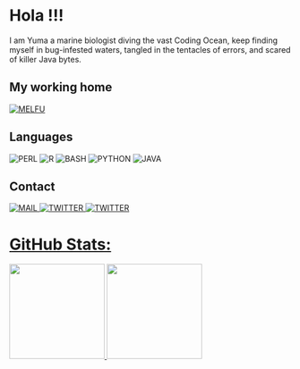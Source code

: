 # Hola !!!

I am Yuma a marine biologist diving the vast Coding Ocean, keep finding myself in bug-infested waters, tangled in the tentacles of errors, and scared of killer Java bytes.


## My working home 
  
  
<picture>
  <a href="https://molecularecology.flinders.edu.au/" target="_blank"><img alt="MELFU" src="https://github.com/Yuma248/Yuma248/assets/19339965/a973f79f-3236-4154-8e65-0f19c4010ff9"></a>
</picture>

  



## Languages  
    
   
<picture float="left">
  <img alt="PERL" src="https://github.com/Yuma248/Yuma248/assets/19339965/02d24c49-24fb-46bd-b62b-e104b7e4f25a">
</picture>
<picture float="left">
  <img alt="R" src="https://github.com/Yuma248/Yuma248/assets/19339965/e472ef95-9fd6-4b83-913e-50fb64d23181">
</picture>
<picture float="left">
  <img alt="BASH" src="https://github.com/Yuma248/Yuma248/assets/19339965/a3ab8934-3c40-4bc4-bd47-f167d1504024">
</picture>
<picture float="left">
  <img alt="PYTHON" src="https://github.com/Yuma248/Yuma248/assets/19339965/cbac7518-e280-4563-8fda-3a1f57866b24">
</picture>
<picture float="left">
  <img alt="JAVA" src="https://github.com/Yuma248/Yuma248/assets/19339965/ca8f807f-ab62-453e-a910-628fb664077f">
</picture>

## Contact
<picture float="left">
  <a href="mailto:jonathan.sandoval-castillo@flinders.edu.au"><img alt="MAIL" src="https://github.com/Yuma248/Yuma248/assets/19339965/fd5d9341-1cdc-45b8-890a-58d864d870b8">
</picture>
<picture float="left">
  <a href="https://twitter.com/Yuma_More" target="_blank"><img alt="TWITTER" src="https://github.com/Yuma248/Yuma248/assets/19339965/2957c1d3-9590-4e94-8088-46640137f003">
</picture>
<picture float="left">
  <a href="https://www.facebook.com/yumamore" target="_blank"><img alt="TWITTER" src="https://github.com/Yuma248/Yuma248/assets/19339965/38cbb9ce-fa46-450e-ba16-2530b8b47f1d">
</picture>


# GitHub Stats:
<div>
<!--   <a href="https://github.com/Yuma248"> -->
   <img height="170em" src="https://github-readme-streak-stats.herokuapp.com/?user=Yuma248&theme=radical&hide_border=false"/>
   <img height="170em" src="https://github-readme-stats.vercel.app/api/top-langs/?username=Yuma248&theme=radical&hide_border=false&include_all_commits=false&count_private=false&layout=compact"/>
<!--   </a> -->
</div>
